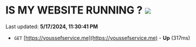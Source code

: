 # IS MY WEBSITE RUNNING ? [![](https://img.shields.io/static/v1?label=Sponsor&message=%E2%9D%A4&logo=GitHub&color=%23fe8e86)](https://github.com/sponsors/<username>)

Last updated: **5/17/2024, 11:30:41 PM**

- `GET` [https://youssefservice.me](https://youssefservice.me) - **Up** (317ms)

